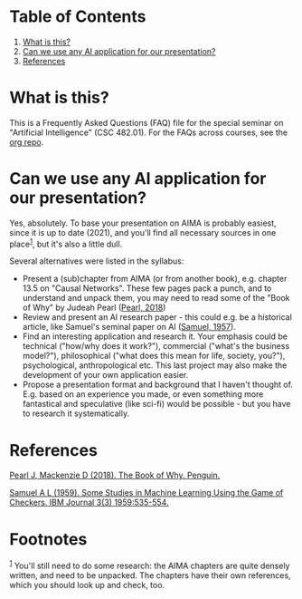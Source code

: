 
# Table of Contents

1.  [What is this?](#orgb784890)
2.  [Can we use any AI application for our presentation?](#org9a7b6e4)
3.  [References](#org3b5c47d)


<a id="orgb784890"></a>

# What is this?

This is a Frequently Asked Questions (FAQ) file for the special
seminar on "Artificial Intelligence" (CSC 482.01). For the FAQs
across courses, see the [org repo](https://github.com/birkenkrahe/org).


<a id="org9a7b6e4"></a>

# Can we use any AI application for our presentation?

Yes, absolutely. To base your presentation on AIMA is probably
easiest, since it is up to date (2021), and you'll find all necessary
sources in one place<sup><a id="fnr.1" class="footref" href="#fn.1">1</a></sup>, but it's also a little dull.

Several alternatives were listed in the syllabus:

-   Present a (sub)chapter from AIMA (or from another book),
    e.g. chapter 13.5 on "Causal Networks". These few pages pack a
    punch, and to understand and unpack them, you may need to read
    some of the "Book of Why" by Judeah Pearl ([Pearl, 2018](#org8610bc1))
-   Review and present an AI research paper - this could e.g. be a
    historical article, like Samuel's seminal paper on AI ([Samuel,
    1957](#orgcc2c0df)).
-   Find an interesting application and research it. Your emphasis
    could be technical ("how/why does it work?"), commercial
    ("what's the business model?"), philosophical ("what does this
    mean for life, society, you?"), psychological, anthropological
    etc. This last project may also make the development of your own
    application easier.
-   Propose a presentation format and background that I haven't
    thought of. E.g. based on an experience you made, or even
    something more fantastical and speculative (like sci-fi) would
    be possible - but you have to research it systematically.


<a id="org3b5c47d"></a>

# References

<a id="org8610bc1"></a> [Pearl J, Mackenzie D (2018). The Book of Why. Penguin.](https://www.amazon.com/Book-Why-Science-Cause-Effect/dp/1541698967/)

<a id="orgcc2c0df"></a> [Samuel A L (1959). Some Studies in Machine Learning
Using the Game of Checkers. IBM Journal 3(3) 1959:535-554.](https://www.cs.virginia.edu/~evans/greatworks/samuel.pdf)


# Footnotes

<sup><a id="fn.1" href="#fnr.1">1</a></sup> You'll still need to do some research: the AIMA chapters are
quite densely written, and need to be unpacked. The chapters have
their own references, which you should look up and check, too.
